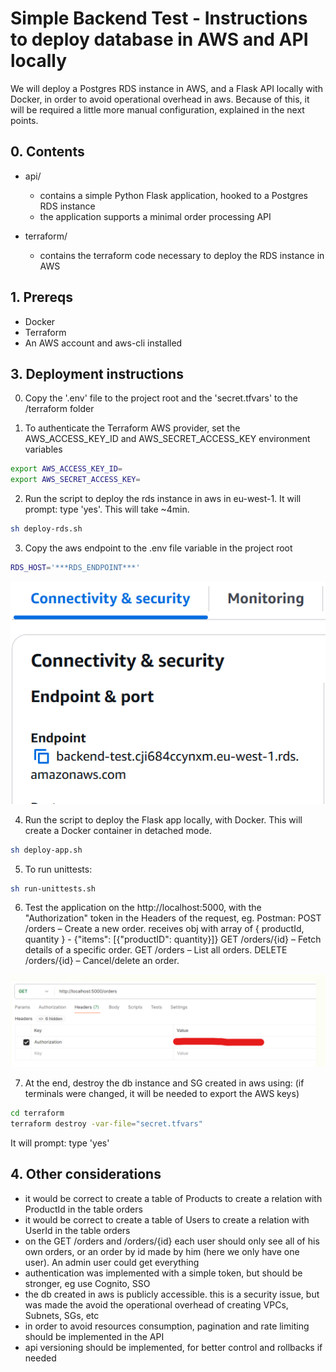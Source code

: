 # Simple Backend Test - Instructions to deploy database in AWS and API locally

We will deploy a Postgres RDS instance in AWS, and a Flask API locally with Docker, in order to avoid operational overhead in aws. Because of this, it will be required a little more manual configuration, explained in the next points.

## 0. Contents

- api/
    - contains a simple Python Flask application, hooked to a Postgres RDS instance
    - the application supports a minimal order processing API

- terraform/
    - contains the terraform code necessary to deploy the RDS instance in AWS

## 1. Prereqs

- Docker
- Terraform
- An AWS account and aws-cli installed

## 3. Deployment instructions

0. Copy the '.env' file to the project root and the 'secret.tfvars' to the /terraform folder

1. To authenticate the Terraform AWS provider, set the AWS_ACCESS_KEY_ID and AWS_SECRET_ACCESS_KEY environment variables
```bash
export AWS_ACCESS_KEY_ID=
export AWS_SECRET_ACCESS_KEY=
```

2. Run the script to deploy the rds instance in aws in eu-west-1. It will prompt: type 'yes'. This will take ~4min.
```bash
sh deploy-rds.sh
```

3. Copy the aws endpoint to the .env file variable in the project root
```bash
RDS_HOST='***RDS_ENDPOINT***'
```
![alt text](img/image-1.png)

4. Run the script to deploy the Flask app locally, with Docker. This will create a Docker container in detached mode.
```bash
sh deploy-app.sh
```

5. To run unittests:
```bash
sh run-unittests.sh
```

6. Test the application on the http://localhost:5000, with the "Authorization" token in the Headers of the request, eg. Postman:
    POST /orders – Create a new order. receives obj with array of { productId, quantity } - {"items": [{"productID": quantity}]}
    GET /orders/{id} – Fetch details of a specific order.
    GET /orders – List all orders.
    DELETE /orders/{id} – Cancel/delete an order.

![alt text](img/image-2.png)

7. At the end, destroy the db instance and SG created in aws using: (if terminals were changed, it will be needed to export the AWS keys)
```bash
cd terraform
terraform destroy -var-file="secret.tfvars"
```
It will prompt: type 'yes'


## 4. Other considerations
- it would be correct to create a table of Products to create a relation with ProductId in the table orders
- it would be correct to create a table of Users to create a relation with UserId in the table orders
- on the GET /orders and /orders/{id} each user should only see all of his own orders, or an order by id made by him (here we only have one user). An admin user could get everything
- authentication was implemented with a simple token, but should be stronger, eg use Cognito, SSO
- the db created in aws is publicly accessible. this is a security issue, but was made the avoid the operational overhead of creating VPCs, Subnets, SGs, etc
- in order to avoid resources consumption, pagination and rate limiting should be implemented in the API
- api versioning should be implemented, for better control and rollbacks if needed